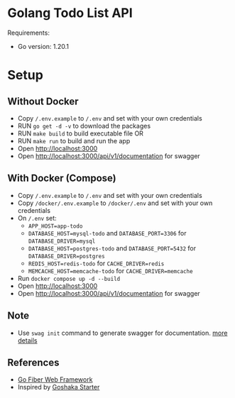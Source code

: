 # Golang Todo List API

Requirements:
- Go version: 1.20.1

# Setup
## Without Docker
- Copy `/.env.example` to `/.env` and set with your own credentials
- RUN `go get -d -v` to download the packages
- RUN `make build` to build executable file OR
- RUN `make run` to build and run the app
- Open [http://localhost:3000](http://localhost:3000)
- Open [http://localhost:3000/api/v1/documentation](http://localhost:3000/api/v1/documentation) for swagger

## With Docker (Compose)
- Copy `/.env.example` to `/.env` and set with your own credentials
- Copy `/docker/.env.example` to `/docker/.env` and set with your own credentials
- On `/.env` set:
    - `APP_HOST=app-todo`
    - `DATABASE_HOST=mysql-todo` and `DATABASE_PORT=3306` for `DATABASE_DRIVER=mysql`
    - `DATABASE_HOST=postgres-todo` and `DATABASE_PORT=5432` for `DATABASE_DRIVER=postgres`
    - `REDIS_HOST=redis-todo` for `CACHE_DRIVER=redis`
    - `MEMCACHE_HOST=memcache-todo` for `CACHE_DRIVER=memcache`
- Run `docker compose up -d --build`
- Open [http://localhost:3000](http://localhost:3000)
- Open [http://localhost:3000/api/v1/documentation](http://localhost:3000/api/v1/documentation) for swagger

## Note
- Use `swag init` command to generate swagger for documentation. [more details](https://github.com/swaggo/swag)

## References
- [Go Fiber Web Framework](https://docs.gofiber.io)
- Inspired by [Goshaka Starter](https://github.com/auliawiguna/goshaka-starter)
